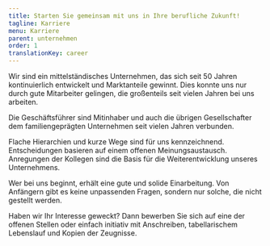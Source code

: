 ```yaml
---
title: Starten Sie gemeinsam mit uns in Ihre berufliche Zukunft!
tagline: Karriere
menu: Karriere
parent: unternehmen
order: 1
translationKey: career
---
```

Wir sind ein mittelständisches Unternehmen, das sich seit 50 Jahren kontinuierlich entwickelt und Marktanteile gewinnt. Dies konnte uns nur durch gute Mitarbeiter gelingen, die großenteils seit vielen Jahren bei uns arbeiten.

Die Geschäftsführer sind Mitinhaber und auch die übrigen Gesellschafter dem familiengeprägten Unternehmen seit vielen Jahren verbunden.

Flache Hierarchien und kurze Wege sind für uns kennzeichnend. Entscheidungen basieren auf einem offenen Meinungsaustausch. Anregungen der Kollegen sind die Basis für die Weiterentwicklung unseres Unternehmens.

Wer bei uns beginnt, erhält eine gute und solide Einarbeitung. Von Anfängern gibt es keine unpassenden Fragen, sondern nur solche, die nicht gestellt werden.

Haben wir Ihr Interesse geweckt? Dann bewerben Sie sich auf eine der offenen Stellen oder einfach initiativ mit Anschreiben, tabellarischem Lebenslauf und Kopien der Zeugnisse.
